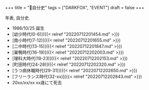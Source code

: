+++
title = "🦊自分史"
tags = ["DARKFOX", "EVENT"]
draft = false
+++

年表, 自分史.

-   1986/10/25 誕生
-   [幼少時代(0-6)]({{< relref "20220712201454.md" >}})
-   [南小時代(7-12)]({{< relref "20220712201655.md" >}})
-   [二中時代(13-15)]({{< relref "20220712201847.md" >}})
-   [巣鴨時代(16-19)]({{< relref "20220712202003.md" >}})
-   [理科大時代(19-23)]({{< relref "20220712202153.md" >}})
-   [町田時代(24-28)]({{< relref "20220712202320.md" >}})
-   [うつ病休職時代(29-31)]({{< relref "20220712202650.md" >}})
-   [フリーランス時代(32-xx)]({{< relref "20220712202843.md" >}})
-   20xx/xx/xx xx歳にて死去
